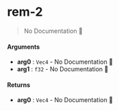 # rem\-2

> No Documentation 🚧

#### Arguments

- **arg0** : `Vec4` \- No Documentation 🚧
- **arg1** : `f32` \- No Documentation 🚧

#### Returns

- **arg0** : `Vec4` \- No Documentation 🚧